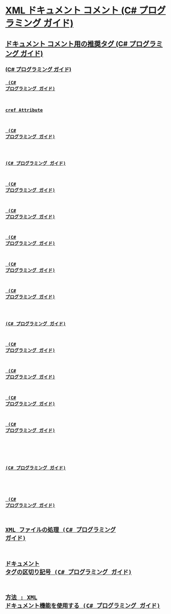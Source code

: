 # [XML ドキュメント コメント (C# プログラミング ガイド)](xml-documentation-comments.md)
## [ドキュメント コメント用の推奨タグ (C# プログラミング ガイド)](recommended-tags-for-documentation-comments.md)
### [<c> (C# プログラミング ガイド)](code-inline.md)
### [<code> (C# プログラミング ガイド)](code.md)
### [cref Attribute](TocOutOfQuery)
### [<example> (C# プログラミング ガイド)](example.md)
### [<exception> (C# プログラミング ガイド)](exception.md)
### [<include> (C# プログラミング ガイド)](include.md)
### [<list> (C# プログラミング ガイド)](list.md)
### [<para> (C# プログラミング ガイド)](para.md)
### [<param> (C# プログラミング ガイド)](param.md)
### [<paramref> (C# プログラミング ガイド)](paramref.md)
### [<permission> (C# プログラミング ガイド)](permission.md)
### [<remarks> (C# プログラミング ガイド)](remarks.md)
### [<returns> (C# プログラミング ガイド)](returns.md)
### [<see> (C# プログラミング ガイド)](see.md)
### [<seealso> (C# プログラミング ガイド)](seealso.md)
### [<summary>](TocOutOfQuery)
### [<typeparam> (C# プログラミング ガイド)](typeparam.md)
### [<typeparamref>](TocOutOfQuery)
### [<value> (C# プログラミング ガイド)](value.md)
## [XML ファイルの処理 (C# プログラミング ガイド)](processing-the-xml-file.md)
## [ドキュメント タグの区切り記号 (C# プログラミング ガイド)](delimiters-for-documentation-tags.md)
## [方法 : XML ドキュメント機能を使用する (C# プログラミング ガイド)](how-to-use-the-xml-documentation-features.md)
